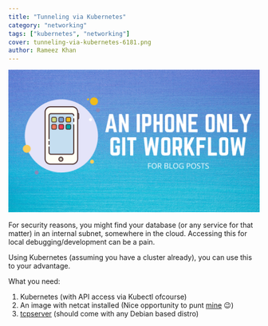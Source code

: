 ```yaml
---
title: "Tunneling via Kubernetes"
category: "networking"
tags: ["kubernetes", "networking"]
cover: tunneling-via-kubernetes-6181.png
author: Rameez Khan
---
```


![Banner](tunneling-via-kubernetes-6181.png)

For security reasons, you might find your database (or any service for that matter) in an internal subnet, somewhere in the cloud. Accessing this for local debugging/development can be a pain.

Using Kubernetes (assuming you have a cluster already), you can use this to your advantage.

What you need:

1.  Kubernetes (with API access via Kubectl ofcourse)
2.  An image with netcat installed (Nice opportunity to punt [mine](https://rameezkhan.me/debug-on-kubernetes-with-a-swiss-army-knife-of-tools/) 😉)
3.  [tcpserver](https://manpages.debian.org/testing/ucspi-tcp/tcpserver.1.en.html) (should come with any Debian based distro)
